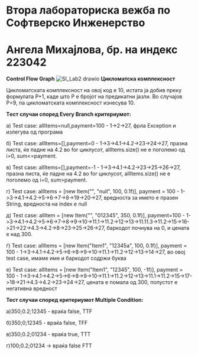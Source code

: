 # Втора лабораториска вежба по Софтверско Инженерство 
# Ангела Михајлова, бр. на индекс 223042
**Control Flow Graph**
![SI_Lab2 drawio](https://github.com/AngelaMihajlova/SI_2024_lab2_223042/assets/139166177/eaaa3b2d-3384-4457-ab07-063fc43c58db)
**Цикломатска комплексност**

Цикломатската комплексност на овој код е 10, истата ја добив преку формулата P+1, каде што P е бројот на предикатни јазли. Во случајoв P=9, па цикломатската комплексност изнесува 10.

**Tест случаи според Every Branch критериумот:**

a) Test case: allItems=null,payment=100 - 1->2->27, фрла Exception и излегува од програма

б) Test case: allItems=[],payment=0 - 1->3->4.1->4.2->23->24->27, празна листа, ќе падне на 4.2 во for циклусот, allItems.size() не е поголемо од i=0, sum<=payment.

в) Test case: allItems=[],payment=-1 - 1->3->4.1->4.2->23->25->26->27, празна листа, ќе падне на 4.2 во for циклусот, allItems.size() не е поголемо од i=0, sum>payment.

г) Test case: allItems = [new Item("", "null", 100, 0.1f)], payment = 100 - 1->3->4.1->4.2->5->6->7->8->19->20->27, вредноста за името е празен String, вредноста на index е null

д) Test case: allItem = [new Item("", "012345", 350, 0.1f)], payment=100 - 1->3->4.1->4.2->5->6->7->8->9->10->11.1->11.2->12->13->11.11.3->11.2->15->16->21->22->4.3->4.2->8->23->25->26->27, баркодот почнува на 0, и цената е над 300.
 
ѓ) Test case: allItems = [new Item("Item1", "12345a", 100, 0.1f)], payment = 100 - 1->3->4.1->4.2->5->6->8->9->10->11.1->11.2->12->13->14->27, во овој test case, имаме име и баркодот содржи буква

е) Test case: allItems = [new Item("Item1", "12345", 100, -1f)], payment = 100 - 1->3->4.1->4.2->5->6->8->9->10->11.1->11.2->12->13->11.1->11.2->15->17->18->21->4.3->4.2->23->24->27, цената е помала од 300, попустот е негативна вредност

**Тест случаи според критериумот Multiple Condition:**

а)350;0.2;12345 - враќа false, TTF

б)350;0;12345 - враќа false, TFF

в)350;0.2;01234 - враќа true, TTT

г)100;0.2;01234 -> враќа false FTT
